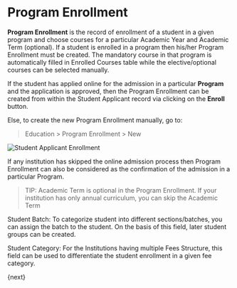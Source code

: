 <!-- add-breadcrumbs -->
# Program Enrollment

**Program Enrollment** is the record of enrollment of a student in a given program and choose courses for a particular Academic Year and Academic Term (optional). If a student is enrolled in a program then his/her Program Enrollment must be created. The mandatory course in that program is automatically filled in Enrolled Courses table while the elective/optional courses can be selected manually.

If the student has applied online for the admission in a particular **Program** and the application is approved, then the Program Enrollment can be created from within the Student Applicant record via clicking on the **Enroll** button.

Else, to create the new Program Enrollment manually, go to:
> Education > Program Enrollment > New

<img class="screenshot" alt="Student Applicant Enrollment" src="/docs/assets/img/education/admission/program-enrollment.gif">

If any institution has skipped the online admission process then Program Enrollment can also be considered as the confirmation of the admission in a particular Program.

> TIP: Academic Term is optional in the Program Enrollment. If your institution has only annual curriculum, you can skip the Academic Term

Student Batch: To categorize student into different sections/batches, you can assign the batch to the student. On the basis of this field, later student groups can be created.

Student Category: For the Institutions having multiple Fees Structure, this field can be used to differentiate the student enrollment in a given fee category. 


{next}